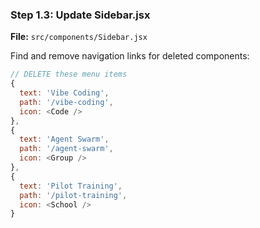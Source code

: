 ### Step 1.3: Update Sidebar.jsx

**File:** `src/components/Sidebar.jsx`

Find and remove navigation links for deleted components:

```javascript
// DELETE these menu items
{
  text: 'Vibe Coding',
  path: '/vibe-coding',
  icon: <Code />
},
{
  text: 'Agent Swarm',
  path: '/agent-swarm',
  icon: <Group />
},
{
  text: 'Pilot Training',
  path: '/pilot-training',
  icon: <School />
}
```
